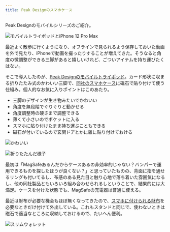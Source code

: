 ```yaml
---
title: Peak Designのスマホケース
---
```

Peak Designのモバイルシリーズのご紹介。

![](https://lh6.googleusercontent.com/Ae007kT_06fRB8MwkzNDf7bBLXIaZGaMNLCr1Kj_TNjJYHD0UYVHUHDV-0sh7GgIbzJkmzFumo_ycmQGIJrsekXSMnDYcJ2nluznBfz603csBX67MzNrYgWZX_3g263tU3F8Lu3gd93FE53j-tW3uw "モバイルトライポッドとiPhone 12 Pro Max")

最近よく散歩に行くようになり、オフラインで見られるよう保存しておいた動画を外で見たり、iPhoneで動画を撮ったりすることが増えてきた。そうなると角度の微調整ができる三脚があると嬉しいけれど、ごついアイテムを持ち運びたくはない。

そこで導入したのが、[Peak Designのモバイルトライポッド](https://www.amazon.co.jp/dp/B09FRZPLL3)。カード形状に収まる折りたたみ式のかわいい三脚で、[同社のスマホケース](https://www.amazon.co.jp/dp/B09FP3HP7Z?)に磁石で貼り付けて使う仕組み。個人的なお気に入りポイントはこのあたり。

*   三脚のデザインが生き物みたいでかわいい
*   角度を無段階でぐりぐりと動かせる
*   角度調整時の硬さまで調整できる
*   薄くて小さいのでポケットに入る
*   スマホに貼り付けたまま持ち運ぶこともできる
*   磁石が付いているので玄関ドアとかに雑に貼り付けておける

![](https://lh6.googleusercontent.com/k32crA4PeEaVlAWPn7D69lJTLyip4lAfOHHVIch0rZVczi51AgFDBwprk-02g-zYjomQFszHUdJ8IZSKsLkcx3xQTqp9JvgXievFX5PM9TDMGMZLLbIQCnt1UQwsgskdT0hRZCi6f9xQJsGPiDSXxw "かわいい")

![](https://lh4.googleusercontent.com/b9rM0Cw3nCbkEApDgCNFtkGrv5YHGLpvpLJLXxCfsa6zuEhYPgxJIMI-CTJbXsG4myAIGT__EGn5BmJBsw_McYrzKNSBMLwQKCjbXHccTXAzLzQrwAdtCoznMGlM8iPlitZ7xKwQbZT2pP7yE3ZBNA "折りたたんだ様子")

最初は「MagSafeあるんだからケースあるの非効率的じゃない？バンパーで運用できるものを探したほうが良くない？」と思っていたものの、背面に指を通せるリングも付いてるし、布感のある見た目と触り心地で落ち着いた雰囲気になるし、他の同社製品ともいろいろ組み合わせられるしということで、結果的には大満足。ケースを付けた状態でも、MagSafeの充電器は普通に使える。

最近は財布が必要な機会もほぼ無くなってきたので、[スマホに付けられる財布](https://www.amazon.co.jp/dp/B09FSGW671)を必要なときだけ付けて外出している。これもスタンドと同じで、使わないときは磁石で適当なところに収納しておけるので、たいへん便利。

![](https://lh4.googleusercontent.com/B7BVsHC-_up_jTHvmHku6IOZjBJZeLi4EPyqdeLaL4352joHPb0B8dmQFUTQPrPReSIrR-9UbtCWjkYhp3Epj5GiyXYrqNTWzCUVkKVvv7YFwrBzgVQoE66pdrXJeLSUPrFtODzCdUKeVVeL-HlCZA "スリムウォレット")

